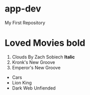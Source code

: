 # app-dev
My First Repository

# Loved Movies **bold**

1. Clouds By Zach Sobiech **Italic**
2. Kronk's New  Groove
3. Emperor's New Groove

- Cars
- Lion King
- Dark Web Unfiended 

